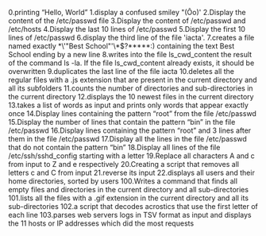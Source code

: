 0.printing “Hello, World”
1.display a confused smiley "(Ôo)'
2.Display the content of the /etc/passwd file
3.Display the content of /etc/passwd and /etc/hosts
4.Display the last 10 lines of /etc/passwd
5.Display the first 10 lines of /etc/passwd
6.display the third line of the file 'iacta'.
7.creates a file named exactly \*\\'"Best School"\'\\*$\?\*\*\*\*\*:) containing the text Best School ending by a new line
8.writes into the file ls_cwd_content the result of the command ls -la. If the file ls_cwd_content already exists, it should be overwritten
9.duplicates the last line of the file iacta
10.deletes all the regular files with a .js extension that are present in the current directory and all its subfolders
11.counts the number of directories and sub-directories in the current directory
12.displays the 10 newest files in the current directory
13.takes a list of words as input and prints only words that appear exactly once
14.Display lines containing the pattern “root” from the file /etc/passwd
15.Display the number of lines that contain the pattern “bin” in the file /etc/passwd
16.Display lines containing the pattern “root” and 3 lines after them in the file /etc/passwd
17.Display all the lines in the file /etc/passwd that do not contain the pattern “bin”
18.Display all lines of the file /etc/ssh/sshd_config starting with a letter
19.Replace all characters A and c from input to Z and e respectively
20.Creating a script that removes all letters c and C from input
21.reverse its input
22.displays all users and their home directories, sorted by users
100.Writes a command that finds all empty files and directories in the current directory and all sub-directories
101.lists all the files with a .gif extension in the current directory and all its sub-directories
102.a script that decodes acrostics that use the first letter of each line
103.parses web servers logs in TSV format as input and displays the 11 hosts or IP addresses which did the most requests
